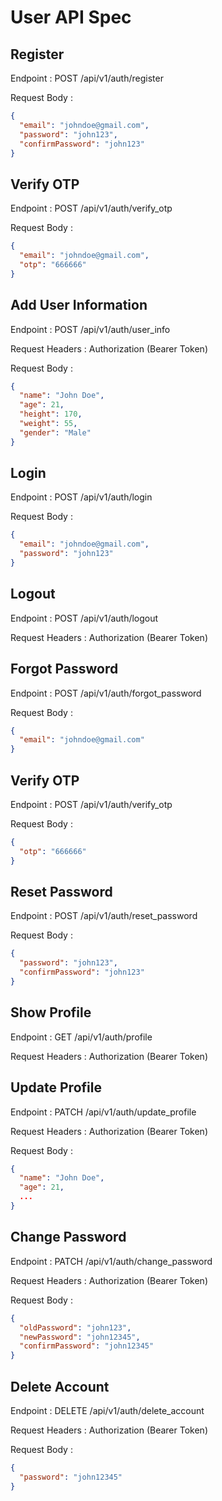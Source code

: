 # User API Spec

## Register

Endpoint : POST /api/v1/auth/register

Request Body :

```json
{
  "email": "johndoe@gmail.com",
  "password": "john123",
  "confirmPassword": "john123"
}
```

## Verify OTP

Endpoint : POST /api/v1/auth/verify_otp

Request Body :

```json
{
  "email": "johndoe@gmail.com",
  "otp": "666666"
}
```

## Add User Information

Endpoint : POST /api/v1/auth/user_info

Request Headers : Authorization (Bearer Token)

Request Body :

```json
{
  "name": "John Doe",
  "age": 21,
  "height": 170,
  "weight": 55,
  "gender": "Male"
}
```

## Login

Endpoint : POST /api/v1/auth/login

Request Body :

```json
{
  "email": "johndoe@gmail.com",
  "password": "john123"
}
```

## Logout

Endpoint : POST /api/v1/auth/logout

Request Headers : Authorization (Bearer Token)

## Forgot Password

Endpoint : POST /api/v1/auth/forgot_password

Request Body :

```json
{
  "email": "johndoe@gmail.com"
}
```

## Verify OTP

Endpoint : POST /api/v1/auth/verify_otp

Request Body :

```json
{
  "otp": "666666"
}
```

## Reset Password

Endpoint : POST /api/v1/auth/reset_password

Request Body :

```json
{
  "password": "john123",
  "confirmPassword": "john123"
}
```

## Show Profile

Endpoint : GET /api/v1/auth/profile

Request Headers : Authorization (Bearer Token)

## Update Profile

Endpoint : PATCH /api/v1/auth/update_profile

Request Headers : Authorization (Bearer Token)

Request Body :

```json
{
  "name": "John Doe",
  "age": 21,
  ...
}
```

## Change Password

Endpoint : PATCH /api/v1/auth/change_password

Request Headers : Authorization (Bearer Token)

Request Body :

```json
{
  "oldPassword": "john123",
  "newPassword": "john12345",
  "confirmPassword": "john12345"
}
```

## Delete Account

Endpoint : DELETE /api/v1/auth/delete_account

Request Headers : Authorization (Bearer Token)

Request Body :

```json
{
  "password": "john12345"
}
```
